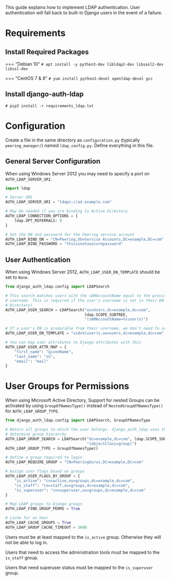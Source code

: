 This guide explains how to implement LDAP authentication. User authentication
will fall back to built-in Django users in the event of a failure.

# Requirements

## Install Required Packages

=== "Debian 10"
	```
	# apt install -y python3-dev libldap2-dev libsasl2-dev libssl-dev
	```

=== "CentOS 7 & 8"
	```
	# yum install python3-devel openldap-devel gcc
	```

## Install django-auth-ldap

```no-highlight
# pip3 install -r requirements_ldap.txt
```

# Configuration

Create a file in the same directory as `configuration.py` (typically
`peering_manager/`) named `ldap_config.py`. Define everything in this file.

## General Server Configuration

When using Windows Server 2012 you may need to specify a port on
`AUTH_LDAP_SERVER_URI`.

```python
import ldap

# Server URI
AUTH_LDAP_SERVER_URI = "ldaps://ad.example.com"

# May be needed if you are binding to Active Directory
AUTH_LDAP_CONNECTION_OPTIONS = {
    ldap.OPT_REFERRALS: 0
}

# Set the DN and password for the Peering service account
AUTH_LDAP_BIND_DN = "CN=Peering,OU=Service Accounts,DC=example,DC=com"
AUTH_LDAP_BIND_PASSWORD = "thisisnotasecurepassword"
```

## User Authentication

When using Windows Server 2012, `AUTH_LDAP_USER_DN_TEMPLATE` should be set to
`None`.

```python
from django_auth_ldap.config import LDAPSearch

# This search matches users with the sAMAccountName equal to the provided
# username. This is required if the user's username is not in their DN (Active
# Directory)
AUTH_LDAP_USER_SEARCH = LDAPSearch("ou=Users,dc=example,dc=com",
                                   ldap.SCOPE_SUBTREE,
                                   "(sAMAccountName=%(user)s)")

# If a user's DN is producible from their username, we don't need to search
AUTH_LDAP_USER_DN_TEMPLATE = "uid=%(user)s,ou=users,dc=example,dc=com"

# You can map user attributes to Django attributes with this
AUTH_LDAP_USER_ATTR_MAP = {
    "first_name": "givenName",
    "last_name": "sn",
    "email": "mail"
}
```

# User Groups for Permissions

When using Microsoft Active Directory, Support for nested Groups can be
activated by using `GroupOfNamesType()` instead of `NestedGroupOfNamesType()`
for `AUTH_LDAP_GROUP_TYPE`.

```python
from django_auth_ldap.config import LDAPSearch, GroupOfNamesType

# Return all groups to which the user belongs. django_auth_ldap uses this to
# determine group hierarchy
AUTH_LDAP_GROUP_SEARCH = LDAPSearch("dc=example,dc=com", ldap.SCOPE_SUBTREE,
                                    "(objectClass=group)")
AUTH_LDAP_GROUP_TYPE = GroupOfNamesType()

# Define a group required to login
AUTH_LDAP_REQUIRE_GROUP = "CN=PeeringGurus,DC=example,DC=com"

# Assign user flags based on groups
AUTH_LDAP_USER_FLAGS_BY_GROUP = {
    "is_active": "cn=active,ou=groups,dc=example,dc=com",
    "is_staff": "cn=staff,ou=groups,dc=example,dc=com",
    "is_superuser": "cn=superuser,ou=groups,dc=example,dc=com"
}

# Map LDAP groups to Django groups
AUTH_LDAP_FIND_GROUP_PERMS = True

# Cache for an hour
AUTH_LDAP_CACHE_GROUPS = True
AUTH_LDAP_GROUP_CACHE_TIMEOUT = 3600
```

Users must be at least mapped to the `is_active` group. Otherwise they will not
be able to log in.

Users that need to access the administration tools must be mapped to the
`is_staff` group.

Users that need superuser status must be mapped to the `is_superuser` group.
